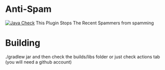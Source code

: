 # Anti-Spam
[![Java Check](https://github.com/Volas171/Anti-Spam/actions/workflows/gradle.yml/badge.svg)](https://github.com/Volas171/Anti-Spam/actions/workflows/gradle.yml)
This Plugin Stops The Recent Spammers from spamming

# Building
./gradlew jar and then check the builds/libs folder or just check actions tab (you will need a github account)
